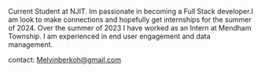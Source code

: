 Current Student at NJIT. Im passionate in becoming a Full Stack developer.I am look to make connections and hopefully get internships for the summer of 2024. Over the summer of 2023 I have worked as an Intern at Mendham Township. I am experienced in end user engagement and data management.


contact: Melvinberkoh@gmail.com

<!---
MelvinBerkoh/MelvinBerkoh is a ✨ special ✨ repository because its `README.md` (this file) appears on your GitHub profile.
You can click the Preview link to take a look at your changes.
--->
